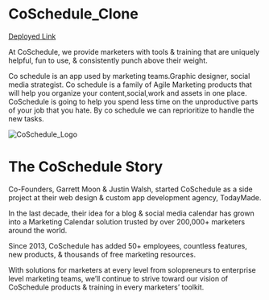 # CoSchedule_Clone

[Deployed Link](https://coschedule-clone-new.vercel.app/)

At CoSchedule, we provide marketers with tools & training that are uniquely helpful, fun to use, & consistently punch above their weight.


Co schedule is an app used by marketing teams.Graphic designer, social media strategist. Co schedule is a family of Agile Marketing products that will help you organize your content,social,work and assets in one place. CoSchedule is going to help you spend less time on the unproductive parts of your job that you hate. By co schedule we can reprioritize to handle the new tasks.


![CoSchedule_Logo](https://user-images.githubusercontent.com/90378786/194885425-faf156b0-bb07-4ddf-bc0d-3194124c5e5e.jpg)


# The CoSchedule Story
Co-Founders, Garrett Moon & Justin Walsh, started CoSchedule as a side project at their web design & custom app development agency, TodayMade.

In the last decade, their idea for a blog & social media calendar has grown into a Marketing Calendar solution trusted by over 200,000+ marketers around the world.

Since 2013, CoSchedule has added 50+ employees, countless features, new products, & thousands of free marketing resources.

With solutions for marketers at every level from solopreneurs to enterprise level marketing teams, we’ll continue to strive toward our vision of CoSchedule products & training in every marketers’ toolkit.
